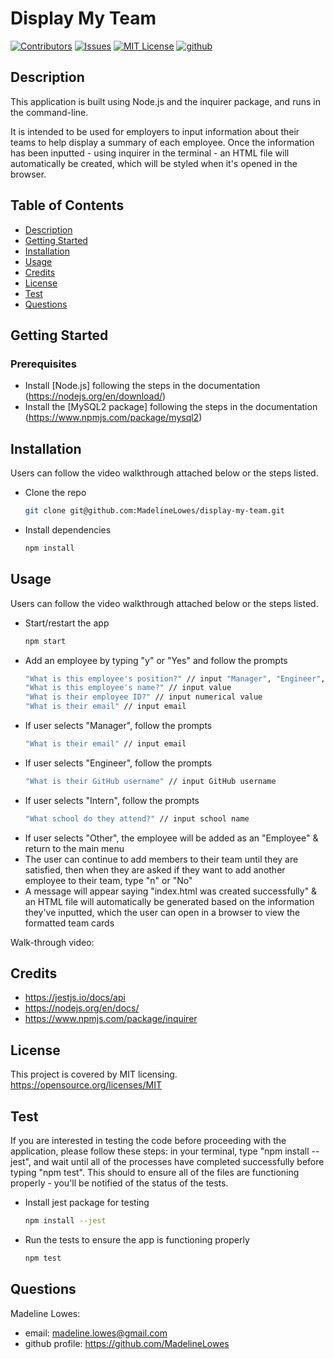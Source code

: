 # Display My Team

[![Contributors][contributors-shield]][contributors-url]
[![Issues][issues-shield]][issues-url]
[![MIT License][license-shield]][license-url]
[![github][github-shield]][github-url]

## Description

This application is built using Node.js and the inquirer package, and runs in the command-line.

It is intended to be used for employers to input information about their teams to help display a summary of each employee. Once the information has been inputted - using inquirer in the terminal - an HTML file will automatically be created, which will be styled when it's opened in the browser.

## Table of Contents

- [Description](#description)
- [Getting Started](#getting_started)
- [Installation](#installation)
- [Usage](#usage)
- [Credits](#credits)
- [License](#license)
- [Test](#test)
- [Questions](#questions)

## Getting Started

### Prerequisites

- Install [Node.js] following the steps in the documentation (https://nodejs.org/en/download/)
- Install the [MySQL2 package] following the steps in the documentation (https://www.npmjs.com/package/mysql2)

## Installation

Users can follow the video walkthrough attached below or the steps listed.
- Clone the repo
  ```sh
  git clone git@github.com:MadelineLowes/display-my-team.git
  ```
- Install dependencies
  ```sh
  npm install
  ```
## Usage

Users can follow the video walkthrough attached below or the steps listed.
- Start/restart the app
  ```sh
  npm start
  ```
- Add an employee by typing "y" or "Yes" and follow the prompts
  ```sh
  "What is this employee's position?" // input "Manager", "Engineer", "Intern", or "Other"
  "What is this employee's name?" // input value
  "What is their employee ID?" // input numerical value
  "What is their email" // input email
  ```
- If user selects "Manager", follow the prompts
  ```sh
  "What is their email" // input email
  ```
- If user selects "Engineer", follow the prompts
  ```sh
  "What is their GitHub username" // input GitHub username
  ```
- If user selects "Intern", follow the prompts
  ```sh
  "What school do they attend?" // input school name
  ```
- If user selects "Other", the employee will be added as an "Employee" & return to the main menu
- The user can continue to add members to their team until they are satisfied, then when they are asked if they want to add another employee to their team, type "n" or "No"
- A message will appear saying "index.html was created successfully" & an HTML file will automatically be generated based on the information they've inputted, which the user can open in a browser to view the formatted team cards

Walk-through video:

## Credits

- https://jestjs.io/docs/api
- https://nodejs.org/en/docs/
- https://www.npmjs.com/package/inquirer

## License

This project is covered by MIT licensing.
https://opensource.org/licenses/MIT

## Test

If you are interested in testing the code before proceeding with the application, please follow these steps: in your terminal, type "npm install --jest", and wait until all of the processes have completed successfully before typing "npm test". This should to ensure all of the files are functioning properly - you'll be notified of the status of the tests.
- Install jest package for testing
  ```sh
  npm install --jest
  ```
- Run the tests to ensure the app is functioning properly
  ```sh
  npm test
  ```
## Questions

Madeline Lowes:
- email: madeline.lowes@gmail.com
- github profile: https://github.com/MadelineLowes

<!-- MARKDOWN LINKS & IMAGES -->
<!-- https://www.markdownguide.org/basic-syntax/#reference-style-links -->

[contributors-shield]: https://img.shields.io/github/contributors/MadelineLowes/display-my-team.svg?style=for-the-badge
[contributors-url]: https://github.com/MadelineLowes/display-my-team/graphs/contributors
[issues-shield]: https://img.shields.io/github/issues/MadelineLowes/display-my-team.svg?style=for-the-badge
[issues-url]: https://github.com/MadelineLowes/display-my-team/issues
[license-shield]: https://img.shields.io/github/license/MadelineLowes/display-my-team.svg?style=for-the-badge
[license-url]: https://github.com/MadelineLowes/display-my-team/blob/main/LICENSE
[github-shield]: https://img.shields.io/badge/-github-black.svg?style=for-the-badge&logo=github&colorB=555
[github-url]: https://github.com/MadelineLowes/display-my-team